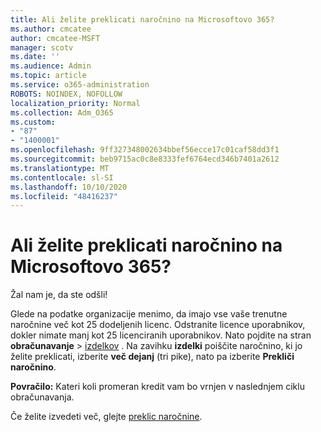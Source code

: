 ```yaml
---
title: Ali želite preklicati naročnino na Microsoftovo 365?
ms.author: cmcatee
author: cmcatee-MSFT
manager: scotv
ms.date: ''
ms.audience: Admin
ms.topic: article
ms.service: o365-administration
ROBOTS: NOINDEX, NOFOLLOW
localization_priority: Normal
ms.collection: Adm_O365
ms.custom:
- "87"
- "1400001"
ms.openlocfilehash: 9ff327348002634bbef56ecce17c01caf58dd3f1
ms.sourcegitcommit: beb9715ac0c8e8333fef6764ecd346b7401a2612
ms.translationtype: MT
ms.contentlocale: sl-SI
ms.lasthandoff: 10/10/2020
ms.locfileid: "48416237"
---
```

# <a name="canceling-your-microsoft-365-subscription"></a>Ali želite preklicati naročnino na Microsoftovo 365?

Žal nam je, da ste odšli!
  
Glede na podatke organizacije menimo, da imajo vse vaše trenutne naročnine več kot 25 dodeljenih licenc. Odstranite licence uporabnikov, dokler nimate manj kot 25 licenciranih uporabnikov. Nato pojdite na stran **obračunavanje** \> [izdelkov](https://go.microsoft.com/fwlink/p/?linkid=842054) . Na zavihku **izdelki** poiščite naročnino, ki jo želite preklicati, izberite **več dejanj** (tri pike), nato pa izberite **Prekliči naročnino**.

**Povračilo:** Kateri koli promeran kredit vam bo vrnjen v naslednjem ciklu obračunavanja.

Če želite izvedeti več, glejte [preklic naročnine](https://docs.microsoft.com/microsoft-365/commerce/subscriptions/cancel-your-subscription).